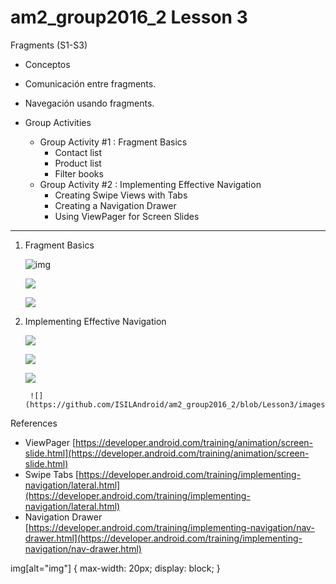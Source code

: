 # am2_group2016_2 Lesson 3

Fragments (S1-S3)

- Conceptos
- Comunicación entre fragments.
- Navegación usando fragments.
- Group Activities

    * Group Activity #1 : Fragment Basics
        - Contact list
        - Product list
        - Filter books
   * Group Activity #2 : Implementing Effective Navigation
        - Creating Swipe Views with Tabs
        - Creating a Navigation Drawer
        - Using ViewPager for Screen Slides
   
---

1. Fragment Basics
   
      ![img](https://github.com/ISILAndroid/am2_group2016_2/blob/Lesson3/images/FragmentBasics01.png)

      ![](https://github.com/ISILAndroid/am2_group2016_2/blob/Lesson3/images/FragmentBasics02.png)
      
      ![](https://github.com/ISILAndroid/am2_group2016_2/blob/Lesson3/images/FragmentBasics03.png)
      
2. Implementing Effective Navigation
   
      ![](https://github.com/ISILAndroid/am2_group2016_2/blob/Lesson3/images/FragmentNavigation01.png)

      ![](https://github.com/ISILAndroid/am2_group2016_2/blob/Lesson3/images/FragmentNavigation02.png)
      
      ![](https://github.com/ISILAndroid/am2_group2016_2/blob/Lesson3/images/FragmentNavigation03.png)
      
        ![](https://github.com/ISILAndroid/am2_group2016_2/blob/Lesson3/images/FragmentNavigation04.png)


References 
  - ViewPager [https://developer.android.com/training/animation/screen-slide.html](https://developer.android.com/training/animation/screen-slide.html)
  - Swipe Tabs [https://developer.android.com/training/implementing-navigation/lateral.html](https://developer.android.com/training/implementing-navigation/lateral.html)
  - Navigation Drawer [https://developer.android.com/training/implementing-navigation/nav-drawer.html](https://developer.android.com/training/implementing-navigation/nav-drawer.html)
  
img[alt="img"] { 
  max-width:  20px; 
  display: block;
}
